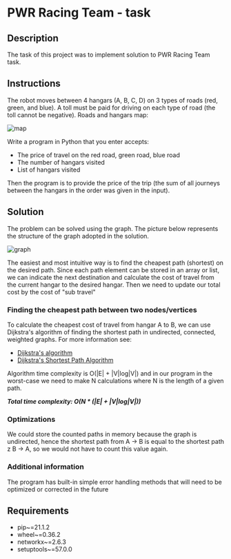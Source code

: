 # PWR Racing Team - task


## Description

The task of this project was to implement solution to PWR Racing Team task.

## Instructions
The robot moves between 4 hangars (A, B, C, D) on 3 types 
of roads (red, green, and blue). 
A toll must be paid for driving on each type of road 
(the toll cannot be negative). Roads and hangars map:

![map](https://user-images.githubusercontent.com/76202883/137000402-98fe610d-8713-4b85-8179-1dc76e7065bd.png)

Write a program in Python that you enter accepts:
- The price of travel on the red road, green road, blue road
- The number of hangars visited
- List of hangars visited

Then the program is to provide the price of the trip (the sum of all journeys between the hangars in
the order was given in the input).

## Solution 
The problem can be solved using the graph. 
The picture below represents the structure of the graph 
adopted in the solution.

![graph](https://user-images.githubusercontent.com/76202883/137000220-8c2affce-9c52-40be-b382-5fe55211c613.png)

The easiest and most intuitive way is to find the cheapest path (shortest) 
on the desired path. Since each path element can be stored in an array or list, 
we can indicate the next destination and calculate the cost of travel from the current hangar to the desired hangar. 
Then we need to update our total cost by the cost of "sub travel"

### Finding the cheapest path between two nodes/vertices
To calculate the cheapest cost of travel from hangar A to B, we can use Dijkstra's algorithm
of finding the shortest path in undirected, connected, weighted graphs.
For more information see:
- [Dijkstra's algorithm](https://en.wikipedia.org/wiki/Boids)
- [Dijkstra's Shortest Path Algorithm](https://brilliant.org/wiki/dijkstras-short-path-finder/)

Algorithm time complexity is O(|E| + |V|log|V|) and in our program in the worst-case we need to make N calculations where
N is the length of a given path.

***Total time complexity: O(N * (|E| + |V|log|V|))***

### Optimizations
We could store the counted paths in memory because the graph is undirected,
hence the shortest path from A -> B is equal to the shortest path z
B -> A, so we would not have to count this value again.

### Additional information
The program has built-in simple error handling methods 
that will need to be optimized or corrected in the future

## Requirements
- pip~=21.1.2
- wheel~=0.36.2
- networkx~=2.6.3
- setuptools~=57.0.0

